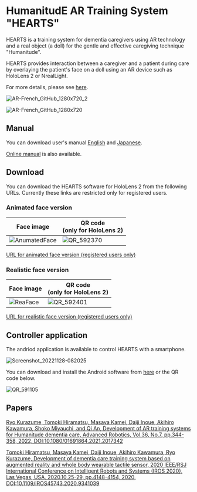 # HumanitudE AR Training System "HEARTS"

HEARTS is a training system for dementia caregivers using AR technology and a real object (a doll) for the gentle and effective caregiving technique "Humanitude".

HEARTS provides interaction between a caregiver and a patient during care by overlaying the patient's face on a doll using an AR device such as HoloLens 2 or NrealLight. 

For more details, please see [here](https://robotics.ait.kyushu-u.ac.jp/en/archives/research/care).

![AR-French_GitHub_1280x720_2](https://user-images.githubusercontent.com/9605301/204180448-e3231fe4-0e66-4d7d-8331-ff49840db125.png)

![AR-French_GitHub_1280x720](https://user-images.githubusercontent.com/9605301/204180650-bd0357b9-8eaa-453c-b879-4afaf15c86a3.png)

## Manual
You can download user's manual [English](https://github.com/Kurazume/HEARTS/blob/main/HEARTS%203%20Manual.pdf) and [Japanese](https://github.com/Kurazume/HEARTS/blob/main/HEARTS%203%20Manual-J.pdf).

[Online manual](Manual.md) is also available.

## Download
You can download the HEARTS software for HoloLens 2 from the following URLs.
Currently these links are restricted only for registered users.
<!--
[URL for animated face version](https://www.microsoft.com/store/apps/9NFZ609S2JW2)
![QR_570075 (1)](https://user-images.githubusercontent.com/9605301/204165332-efe682ce-5631-4044-bd98-e6ec1c5b3141.png)
-->

### Animated face version

| Face image | QR code<br>(only for HoloLens 2) |
|-|-|
| ![AnumatedFace](https://user-images.githubusercontent.com/9605301/204179616-f3b4b5fe-b17a-4da4-9fe6-1f9883de869c.png) | ![QR_592370](https://user-images.githubusercontent.com/9605301/204165923-2aa24d99-bde2-4ac9-85d9-25add54bb60e.png) |

[URL for animated face version (registered users only)](https://www.microsoft.com/store/r/9NFZ609S2JW2)


### Realistic face version

| Face image | QR code<br>(only for HoloLens 2) |
|-|-|
| ![ReaFace](https://user-images.githubusercontent.com/9605301/204179658-c24ac404-d072-4675-a5b3-59643b3fea5c.png) | ![QR_592401](https://user-images.githubusercontent.com/9605301/204165933-a86c711c-3e6b-46df-9ec7-65a5f25ae792.png) |

[URL for realistic face version (registered users only)](https://www.microsoft.com/store/r/9PN6M3RR7SRT)


## Controller application
The andriod application is available to control HEARTS with a smartphone.

![Screenshot_20221128-082025](https://user-images.githubusercontent.com/9605301/204165250-f8958f2d-161b-4b99-9534-116e89e25afc.png)

You can download and install the Android software from [here](https://drive.google.com/file/d/1d01UCizBCGMVsgRE0b9ZFohCpLDGCvcX/view?usp=sharing) or the QR code below.

![QR_591105](https://user-images.githubusercontent.com/9605301/204165114-a1977753-8fab-4f0b-93de-4b295161681b.png)

## Papers
[Ryo Kurazume, Tomoki Hiramatsu, Masaya Kamei, Daiji Inoue, Akihiro Kawamura, Shoko Miyauchi, and Qi An, Development of AR training systems for Humanitude dementia care, Advanced Robotics, Vol.36, No.7, pp.344-358, 2022, DOI:10.1080/01691864.2021.2017342](https://doi.org/10.1080/01691864.2021.2017342)


[Tomoki Hiramatsu, Masaya Kamei, Daiji Inoue, Akihiro Kawamura, Ryo Kurazume, Development of dementia care training system based on augmented reality and whole body wearable tactile sensor, 2020 IEEE/RSJ International Conference on Intelligent Robots and Systems (IROS 2020), Las Vegas, USA, 2020.10.25-29, pp.4148-4154, 2020, DOI:10.1109/IROS45743.2020.9341039](https://ieeexplore.ieee.org/document/9341039)
